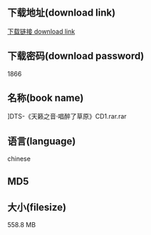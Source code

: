 ## 下载地址(download link)
[下载链接 download link](https://voluble-croquembouche-d321dc.netlify.app/?s=%5DDTS-%E3%80%8A%E5%A4%A9%E7%B1%81%E4%B9%8B%E9%9F%B3%C2%B7%E5%94%B1%E9%86%89%E4%BA%86%E8%8D%89%E5%8E%9F%E3%80%8BCD1.rar)

## 下载密码(download password)
1866

## 名称(book name)
]DTS-《天籁之音·唱醉了草原》CD1.rar.rar

## 语言(language)
chinese

## MD5


## 大小(filesize)
558.8 MB
